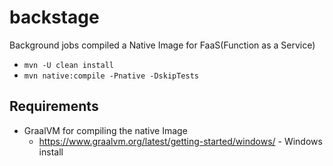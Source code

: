 # backstage

Background jobs compiled a Native Image for FaaS(Function as a Service)

* `mvn -U clean install`
* `mvn native:compile -Pnative -DskipTests`

## Requirements

* GraalVM for compiling the native Image
    * https://www.graalvm.org/latest/getting-started/windows/ - Windows install